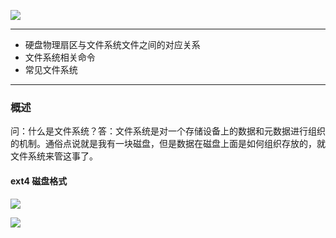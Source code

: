 ![](https://raw.githubusercontent.com/hsxhr-10/picture/master/FS%20Layer.png)

---

- 硬盘物理扇区与文件系统文件之间的对应关系
- 文件系统相关命令
- 常见文件系统

---

### 概述

问：什么是文件系统？答：文件系统是对一个存储设备上的数据和元数据进行组织的机制。通俗点说就是我有一块磁盘，但是数据在磁盘上面是如何组织存放的，就文件系统来管这事了。

#### ext4 磁盘格式

![](https://raw.githubusercontent.com/hsxhr-10/picture/master/ext4-磁盘格式1.png)

![](https://raw.githubusercontent.com/hsxhr-10/picture/master/ext4-磁盘格式2.png)

